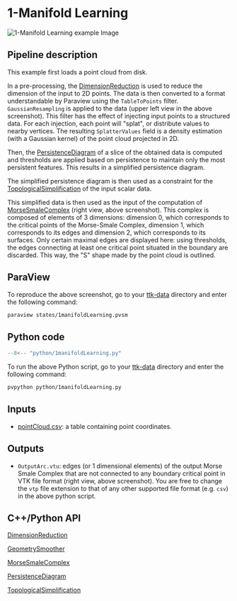 # 1-Manifold Learning 

![1-Manifold Learning example Image](https://topology-tool-kit.github.io/img/gallery/1manifoldLearning.jpeg)


## Pipeline description

This example first loads a point cloud from disk. 

In a pre-processing, the [DimensionReduction](https://topology-tool-kit.github.io/doc/html/classttkDimensionReduction.html) is used to reduce the dimension of the input to 2D points. The data is then converted to a format understandable by Paraview using the `TableToPoints` filter. `GaussianResampling` is applied to the data (upper left view in the above screenshot). This filter has the effect of injecting input points to a structured data. For each injection, each point will "splat", or distribute values to nearby vertices. The resulting `SplatterValues` field is a density estimation (with a Gaussian kernel) of the point cloud projected in 2D.

Then, the [PersistenceDiagram](https://topology-tool-kit.github.io/doc/html/classttkPersistenceDiagram.html) of a slice of the obtained data is computed and thresholds are applied based on persistence to maintain only the most persistent features. This results in a simplified persistence diagram.

The simplified persistence diagram is then used as a constraint for the [TopologicalSimplification](https://topology-tool-kit.github.io/doc/html/classttkTopologicalSimplification.html) of the input scalar data.

This simplified data is then used as the input of the computation of [MorseSmaleComplex](https://topology-tool-kit.github.io/doc/html/classttkMorseSmaleComplex.html) (right view, above screenshot). This complex is composed of elements of 3 dimensions: dimension 0, which corresponds to the critical points of the Morse-Smale Complex, dimension 1, which corresponds to its edges and dimension 2, which corresponds to its surfaces. Only certain maximal edges are displayed here: using thresholds, the edges connecting at least one critical point situated in the boundary are discarded. This way, the "S" shape made by the point cloud is outlined.

## ParaView
To reproduce the above screenshot, go to your [ttk-data](https://github.com/topology-tool-kit/ttk-data) directory and enter the following command:
``` bash
paraview states/1manifoldLearning.pvsm
```

## Python code

``` python  linenums="1"
--8<-- "python/1manifoldLearning.py"
```

To run the above Python script, go to your [ttk-data](https://github.com/topology-tool-kit/ttk-data) directory and enter the following command:
``` bash
pvpython python/1manifoldLearning.py
```

## Inputs
- [pointCloud.csv](https://github.com/topology-tool-kit/ttk-data/raw/dev/pointCloud.csv): a table containing point coordinates.

## Outputs
- `OutputArc.vtu`: edges (or 1 dimensional elements) of the output Morse Smale Complex that are not connected to any boundary critical point in VTK file format (right view, above screenshot). You are free to change the `vtp` file extension to that of any other supported file format (e.g. `csv`) in the above python script.


## C++/Python API

[DimensionReduction](https://topology-tool-kit.github.io/doc/html/classttkDimensionReduction.html)

[GeometrySmoother](https://topology-tool-kit.github.io/doc/html/classttkGeometrySmoother.html)

[MorseSmaleComplex](https://topology-tool-kit.github.io/doc/html/classttkMorseSmaleComplex.html)

[PersistenceDiagram](https://topology-tool-kit.github.io/doc/html/classttkPersistenceDiagram.html)

[TopologicalSimplification](https://topology-tool-kit.github.io/doc/html/classttkTopologicalSimplification.html)

